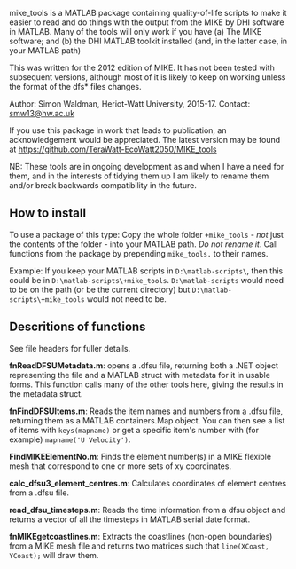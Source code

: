 mike_tools is a MATLAB package containing quality-of-life scripts to make it easier
to read and do things with the output from the MIKE by DHI software in MATLAB.
Many of the tools will only work if you have (a) The MIKE software; and (b) the DHI 
MATLAB toolkit installed (and, in the latter case, in your MATLAB path)

This was written for the 2012 edition of MIKE. It has not been tested with subsequent versions,
although most of it is likely to keep on working unless the format of the dfs* files changes.

Author: Simon Waldman, Heriot-Watt University, 2015-17.
Contact: smw13@hw.ac.uk

If you use this package in work that leads to publication, an acknowledgement
would be appreciated. The latest version may be found at https://github.com/TeraWatt-EcoWatt2050/MIKE_tools

NB: These tools are in ongoing development as and when I have a need for them,
    and in the interests of tidying them up I am likely to rename them and/or 
    break backwards compatibility in the future.


How to install
---

To use a package of this type: Copy the whole folder `+mike_tools` - *not* just
    the contents of the folder - into your MATLAB path. *Do not rename it*.
    Call functions from the package by prepending `mike_tools.` to their names.

Example: If you keep your MATLAB scripts in `D:\matlab-scripts\`, then this could be
    in `D:\matlab-scripts\+mike_tools`. `D:\matlab-scripts` would need to be on the path
    (or be the current directory) but `D:\matlab-scripts\+mike_tools` would not need to be.


Descritions of functions
---

See file headers for fuller details.

**fnReadDFSUMetadata.m**: opens a .dfsu file, returning both a .NET object 
    representing the file and a MATLAB struct with metadata for it in usable
    forms. This function calls many of the other tools here, giving the results
    in the metadata struct.

**fnFindDFSUItems.m**: Reads the item names and numbers from a .dfsu file, returning them
    as a MATLAB containers.Map object. You can then see a list of items with 
    `keys(mapname)` or get a specific item's number with (for example)
    `mapname('U Velocity')`.

**FindMIKEElementNo.m**: Finds the element number(s) in a MIKE flexible mesh that correspond
    to one or more sets of xy coordinates.

**calc_dfsu3_element_centres.m**: Calculates coordinates of element centres from a .dfsu file.

**read_dfsu_timesteps.m**: Reads the time information from a dfsu object and returns
    a vector of all the timesteps in MATLAB serial date format.

**fnMIKEgetcoastlines.m**: Extracts the coastlines (non-open boundaries) from a MIKE mesh file and 
    returns two matrices such that `line(XCoast, YCoast);` will draw them.
